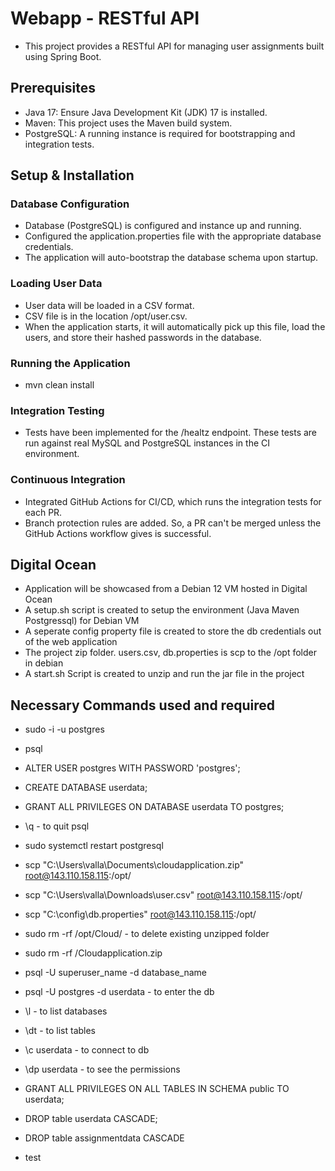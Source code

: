 # Webapp - RESTful API
- This project provides a RESTful API for managing user assignments built using Spring Boot.

## Prerequisites
- Java 17: Ensure Java Development Kit (JDK) 17 is installed.
- Maven: This project uses the Maven build system.
- PostgreSQL: A running instance is required for bootstrapping and integration tests.


## Setup & Installation
### Database Configuration
- Database (PostgreSQL) is configured and instance up and running.
- Configured the application.properties file with the appropriate database credentials.
- The application will auto-bootstrap the database schema upon startup.
  
### Loading User Data
- User data will be loaded in a CSV format.
- CSV file is in the location /opt/user.csv.
- When the application starts, it will automatically pick up this file, load the users, and store their hashed passwords in the database.

### Running the Application
- mvn clean install

### Integration Testing
- Tests have been implemented for the /healtz endpoint. These tests are run against real MySQL and PostgreSQL instances in the CI environment.

### Continuous Integration
- Integrated GitHub Actions for CI/CD, which runs the integration tests for each PR.
- Branch protection rules are added. So, a PR can't be merged unless the GitHub Actions workflow gives is successful.

## Digital Ocean
-  Application will be showcased from a Debian 12 VM hosted in Digital Ocean
-  A setup.sh script is created to setup the environment (Java Maven Postgressql) for Debian VM
-  A seperate config property file is created to store the db credentials out of the web application
-  The project zip folder. users.csv, db.properties is scp to the /opt folder in debian
-  A start.sh Script is created to unzip and run the jar file in the project

## Necessary Commands used and required

- sudo -i -u postgres
- psql
- ALTER USER postgres WITH PASSWORD 'postgres';
- CREATE DATABASE userdata;
- GRANT ALL PRIVILEGES ON DATABASE userdata TO postgres;
- \q -  to quit psql
- sudo systemctl restart postgresql

- scp "C:\Users\valla\Documents\cloudapplication.zip" root@143.110.158.115:/opt/
- scp "C:\Users\valla\Downloads\user.csv" root@143.110.158.115:/opt/
- scp "C:\config\db.properties" root@143.110.158.115:/opt/

- sudo rm -rf /opt/Cloud/ -  to delete existing unzipped folder
- sudo rm -rf /Cloudapplication.zip

- psql -U superuser_name -d database_name
- psql -U postgres -d userdata -  to enter the db 
- \l - to list databases
- \dt - to list tables
- \c  userdata - to connect to db
- \dp userdata - to see the permissions
- GRANT ALL PRIVILEGES ON ALL TABLES IN SCHEMA public TO userdata;
- DROP table userdata CASCADE;
- DROP table assignmentdata CASCADE

- test
